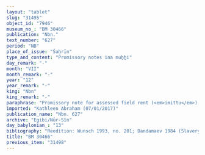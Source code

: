 ```yaml
---
layout: "tablet"
slug: "31495"
object_id: "7946"
museum_no_: "BM 30466"
publication: "Nbn."
text_number: "627"
period: "NB"
place_of_issue: "Šaḫrīn"
type_and_content: "Promissory notes ina muẖẖi"
day_remark: "-"
month: "VII"
month_remark: "-"
year: "12"
year_remark: "-"
king: "Nbn"
king_remark: "-"
paraphrase: "Promissory note for assessed field rent (<em>imittu</em>), to be delivered in dates. Temple income.<br /> <strong>B</strong>, slave of <strong>C</strong>, owes a broken amount of dates (x+5.0.0.0 kor) to <strong>A</strong>, a temple oblate (<em>&scaron;irku &scaron;a Nab&ucirc;</em>). It is the assessed field rent (?) (<em>imitti </em>[<em>eqli</em>]) of land in Borsippa (?) ([<em>&scaron;&aacute;</em><sup>?</sup>] <em>Barsip</em>), income of the Nab&ucirc;-temple (<em>makkūr</em> <em>Nab&ucirc;</em>). <strong>B</strong> should deliver the full amount (<em>gamru) </em>of dates in Ta&scaron;rīt (VII) at the courtyard (<em>haṣāru</em>) according to his master&#39;s measure, which is a measure of 5 (units) per kor (or, in other words, a 36 liters measure with 5 PI = 1 kor). Names of 2 witnesses and the scribe: Iddin-Nab&ucirc;/Aplāya.<br /> The same parties reoccur in BM30662, BM36336 and Nbn 722 (reedited by Wunsch 2000, nos. 175, 214, and 215.)<br /> &nbsp;<br /> <strong>A </strong>= Padāya/Ezida-&hellip;, <em>&scaron;irku</em> of Nab&ucirc;; <strong>B </strong>= Arad-Bēl, slave of <strong>C</strong>; <strong>C </strong>= Iddin-Marduk/Iqī&scaron;āya//Nūr-S&icirc;n"
imported: "Kathleen Abraham (07/01/2017)"
publication_name: "Nbn. 627"
archive: "Egibi/Nūr-Sîn"
day_babylonian_: "13"
bibliography: "Reedition: Wunsch 1993, no. 201; Dandamaev 1984 (Slavery), 253, no. 34."
title: "BM 30466"
previous_item: "31498"
---
```

